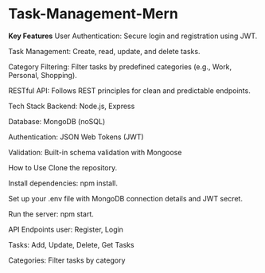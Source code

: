 # Task-Management-Mern

**Key Features**
User Authentication: Secure login and registration using JWT.

Task Management: Create, read, update, and delete tasks.

Category Filtering: Filter tasks by predefined categories (e.g., Work, Personal, Shopping).

RESTful API: Follows REST principles for clean and predictable endpoints.

Tech Stack
Backend: Node.js, Express

Database: MongoDB (noSQL)

Authentication: JSON Web Tokens (JWT)

Validation: Built-in schema validation with Mongoose

How to Use
Clone the repository.

Install dependencies: npm install.

Set up your .env file with MongoDB connection details and JWT secret.

Run the server: npm start.

API Endpoints
user: Register, Login

Tasks: Add, Update, Delete, Get Tasks

Categories: Filter tasks by category
